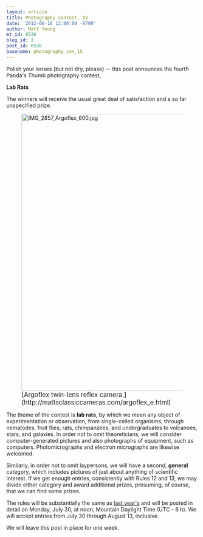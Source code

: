 ```yaml
---
layout: article
title: Photography contest, IV
date: '2012-06-18 12:00:00 -0700'
author: Matt Young
mt_id: 6536
blog_id: 2
post_id: 6536
basename: photography_con_15
---
```

Polish your lenses (but not dry, please) -- this post announces the fourth Panda's Thumb photography contest,

**Lab Rats**

The winners will receive the usual great deal of satisfaction and a so far unspecified prize.

<figure>
<img src="http://pandasthumb.org/IMG_2857_Argoflex_600.jpg" alt="IMG_2857_Argoflex_600.jpg" width="600" height="729" />
<figcaption markdown="span">
<big>[Argoflex twin-lens reflex camera.](http://mattsclassiccameras.com/argoflex_e.html)</big>

</figcaption>
</figure>

The theme of the contest is **lab rats**, by which we mean any object of experimentation or observation, from single-celled organisms, through nematodes, fruit flies, rats, chimpanzees, and undergraduates to volcanoes, stars, and galaxies. In order not to omit theoreticians, we will consider computer-generated pictures and also photographs of equipment, such as computers. Photomicrographs and electron micrographs are likewise welcomed.

Similarly, in order not to omit laypersons, we will have a second, **general** category, which includes pictures of just about anything of scientific interest. If we get enough entries, consistently with Rules 12 and 13, we may divide either category and award additional prizes, presuming, of course, that we can find some prizes.

The rules will be substantially the same as [last year's](http://www.pandasthumb.org/archives/2011/07/photography-con-8.html) and will be posted in detail on Monday, July 30, at noon, Mountain Daylight Time (UTC - 6 h). We will accept entries from July 30 through August 13, inclusive.

We will leave this post in place for one week.
